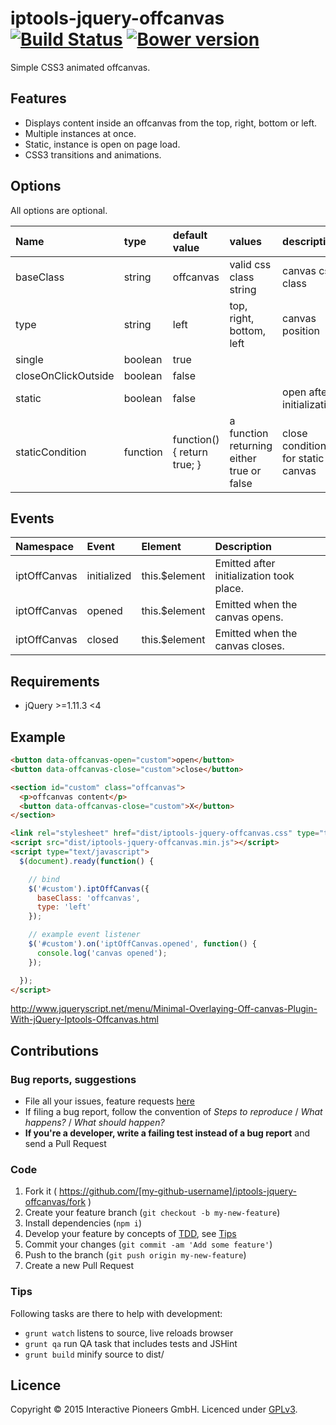 # iptools-jquery-offcanvas [![Build Status](https://api.travis-ci.org/interactive-pioneers/iptools-jquery-offcanvas.svg)](https://travis-ci.org/interactive-pioneers/iptools-jquery-offcanvas) [![Bower version](https://badge.fury.io/bo/iptools-jquery-offcanvas.svg)](http://badge.fury.io/bo/iptools-jquery-offcanvas)

Simple CSS3 animated offcanvas.

## Features

- Displays content inside an offcanvas from the top, right, bottom or left.
- Multiple instances at once.
- Static, instance is open on page load.
- CSS3 transitions and animations.

## Options

All options are optional.

Name                 | type     | default value               | values                                     | description                        | version
:--------------------|:---------|:----------------------------|:-------------------------------------------|:-----------------------------------|:---------
baseClass            | string   | offcanvas                   | valid css class string                     | canvas css class                   | < 1.0.0
type                 | string   | left                        | top, right, bottom, left                   | canvas position                    | < 1.0.0
single               | boolean  | true                        |                                            |                                    | < 1.0.0
closeOnClickOutside  | boolean  | false                       |                                            |                                    | < 1.0.0
static               | boolean  | false                       |                                            | open after initialization          | >= 1.0.0
staticCondition      | function | function() { return true; } | a function returning either true or false  | close condition for static canvas  | >= 1.0.0

## Events

Namespace     | Event        | Element        | Description
:-------------|:-------------|:---------------|:-----------
iptOffCanvas  | initialized  | this.$element  | Emitted after initialization took place.
iptOffCanvas  | opened       | this.$element  | Emitted when the canvas opens.
iptOffCanvas  | closed       | this.$element  | Emitted when the canvas closes.

## Requirements

- jQuery >=1.11.3 <4

## Example

```html
<button data-offcanvas-open="custom">open</button>
<button data-offcanvas-close="custom">close</button>

<section id="custom" class="offcanvas">
  <p>offcanvas content</p>
  <button data-offcanvas-close="custom">X</button>
</section>

<link rel="stylesheet" href="dist/iptools-jquery-offcanvas.css" type="text/css">
<script src="dist/iptools-jquery-offcanvas.min.js"></script>
<script type="text/javascript">
  $(document).ready(function() {

    // bind
    $('#custom').iptOffCanvas({
      baseClass: 'offcanvas',
      type: 'left'
    });

    // example event listener
    $('#custom').on('iptOffCanvas.opened', function() {
      console.log('canvas opened');
    });

  });
</script>
```

http://www.jqueryscript.net/menu/Minimal-Overlaying-Off-canvas-Plugin-With-jQuery-Iptools-Offcanvas.html

## Contributions

### Bug reports, suggestions

- File all your issues, feature requests [here](https://github.com/interactive-pioneers/iptools-jquery-offcanvas/issues)
- If filing a bug report, follow the convention of _Steps to reproduce_ / _What happens?_ / _What should happen?_
- __If you're a developer, write a failing test instead of a bug report__ and send a Pull Request

### Code

1. Fork it ( https://github.com/[my-github-username]/iptools-jquery-offcanvas/fork )
2. Create your feature branch (`git checkout -b my-new-feature`)
3. Install dependencies (`npm i`)
4. Develop your feature by concepts of [TDD](http://en.wikipedia.org/wiki/Test-driven_development), see [Tips](#tips)
5. Commit your changes (`git commit -am 'Add some feature'`)
6. Push to the branch (`git push origin my-new-feature`)
7. Create a new Pull Request

### Tips

Following tasks are there to help with development:

- `grunt watch` listens to source, live reloads browser
- `grunt qa` run QA task that includes tests and JSHint
- `grunt build` minify source to dist/

## Licence

Copyright © 2015 Interactive Pioneers GmbH. Licenced under [GPLv3](LICENSE).
